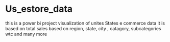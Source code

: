 # Us_estore_data
this is a power bi project visualization of
unites States e commerce data
it is based on total sales based on 
region, state, city , catagory, subcategories wtc
and many more
